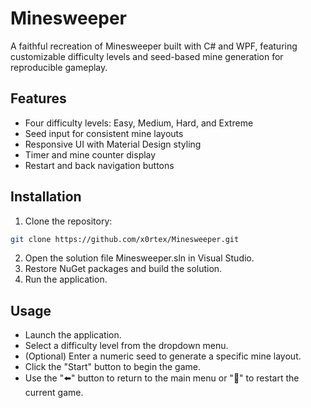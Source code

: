 # Minesweeper

A faithful recreation of Minesweeper built with C# and WPF, featuring customizable difficulty levels and seed-based mine generation for reproducible gameplay.

## Features

- Four difficulty levels: Easy, Medium, Hard, and Extreme
- Seed input for consistent mine layouts
- Responsive UI with Material Design styling
- Timer and mine counter display
- Restart and back navigation buttons

## Installation

1. Clone the repository:
```bash
git clone https://github.com/x0rtex/Minesweeper.git
```
2. Open the solution file Minesweeper.sln in Visual Studio.
3. Restore NuGet packages and build the solution.
4. Run the application.

## Usage

- Launch the application.
- Select a difficulty level from the dropdown menu.
- (Optional) Enter a numeric seed to generate a specific mine layout.
- Click the "Start" button to begin the game.
- Use the "⬅️" button to return to the main menu or "🙂" to restart the current game.